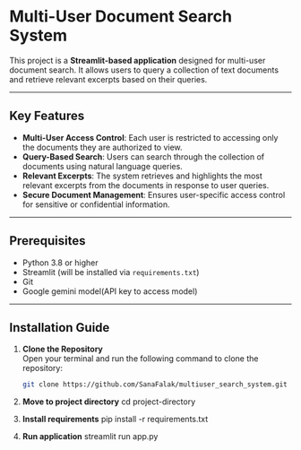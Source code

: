 # Multi-User Document Search System  

This project is a **Streamlit-based application** designed for multi-user document search. It allows users to query a collection of text documents and retrieve relevant excerpts based on their queries.  

---

## Key Features  

- **Multi-User Access Control**: Each user is restricted to accessing only the documents they are authorized to view.  
- **Query-Based Search**: Users can search through the collection of documents using natural language queries.  
- **Relevant Excerpts**: The system retrieves and highlights the most relevant excerpts from the documents in response to user queries.  
- **Secure Document Management**: Ensures user-specific access control for sensitive or confidential information.  

---

## Prerequisites  

- Python 3.8 or higher  
- Streamlit (will be installed via `requirements.txt`)  
- Git
- Google gemini model(API key to access model)

---

## Installation Guide  

1. **Clone the Repository**  
   Open your terminal and run the following command to clone the repository:  
   ```bash  
   git clone https://github.com/SanaFalak/multiuser_search_system.git

2. **Move to project directory**
   cd project-directory  

3. **Install requirements**
   pip install -r requirements.txt  

4. **Run application**
   streamlit run app.py  

